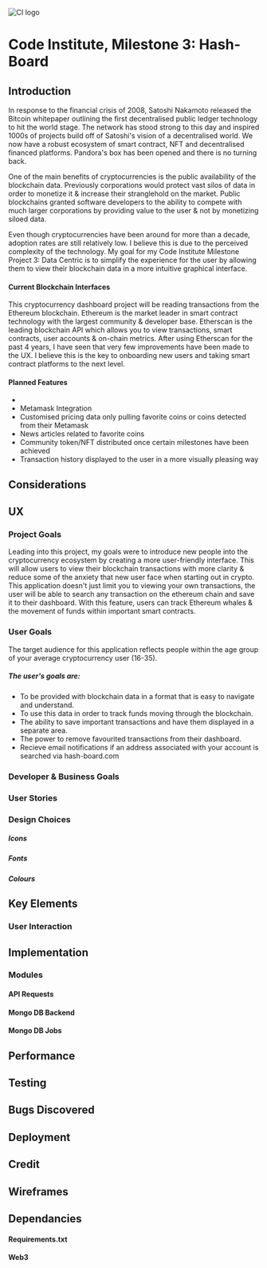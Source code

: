 ![CI logo](https://codeinstitute.s3.amazonaws.com/fullstack/ci_logo_small.png)
# Code Institute, Milestone 3: Hash-Board

## Introduction

In response to the financial crisis of 2008, Satoshi Nakamoto released the Bitcoin whitepaper outlining the first decentralised public ledger technology to hit the world stage.
The network has stood strong to this day and inspired 1000s of projects build off of Satoshi's vision of a decentralised world. We now have a robust ecosystem of smart contract, NFT and decentralised financed platforms.
Pandora's box has been opened and there is no turning back.

One of the main benefits of cryptocurrencies is the public availability of the blockchain data. Previously corporations would protect vast silos of data in order to monetize it & increase their stranglehold on the market.
Public blockchains granted software developers to the ability to compete with much larger corporations by providing value to the user & not by monetizing siloed data.

Even though cryptocurrencies have been around for more than a decade, adoption rates are still relatively low. I believe this is due to the perceived complexity of the technology.
My goal for my Code Institute Milestone Project 3: Data Centric is to simplify the experience for the user by allowing them to view their blockchain data in a more intuitive graphical interface.

#### Current Blockchain Interfaces

This cryptocurrency dashboard project will be reading transactions from the Ethereum blockchain. Ethereum is the market leader in smart contract technology with the largest community & developer base.
Etherscan is the leading blockchain API which allows you to view transactions, smart contracts, user accounts & on-chain metrics. After using Etherscan for the past 4 years, I have seen that very few improvements have been made to the UX. 
I believe this is the key to onboarding new users and taking smart contract platforms to the next level.

#### Planned Features

* 
* Metamask Integration
* Customised pricing data only pulling favorite coins or coins detected from their Metamask
* News articles related to favorite coins
* Community token/NFT distributed once certain milestones have been achieved
* Transaction history displayed to the user in a more visually pleasing way


## Considerations

## UX

### Project Goals

Leading into this project, my goals were to introduce new people into the cryptocurrency ecosystem by creating a more user-friendly interface.
This will allow users to view their blockchain transactions with more clarity & reduce some of the anxiety that new user face when starting out in crypto.
This application doesn't just limit you to viewing your own transactions, the user will be able to search any transaction on the ethereum chain and save it to their dashboard.
With this feature, users can track Ethereum whales & the movement of funds within important smart contracts. 

### User Goals

The target audience for this application reflects people within the age group of your average cryptocurrency user (16-35).

##### The user's goals are:

* To be provided with blockchain data in a format that is easy to navigate and understand.
* To use this data in order to track funds moving through the blockchain.
* The ability to save important transactions and have them displayed in a separate area.
* The power to remove favourited transactions from their dashboard.
* Recieve email notifications if an address associated with your account is searched via hash-board.com

### Developer & Business Goals

### User Stories

### Design Choices

##### Icons

##### Fonts

##### Colours

## Key Elements

### User Interaction

## Implementation

### Modules

#### API Requests

#### Mongo DB Backend

#### Mongo DB Jobs

## Performance

## Testing

## Bugs Discovered

## Deployment

## Credit

## Wireframes

## Dependancies

#### Requirements.txt

#### Web3